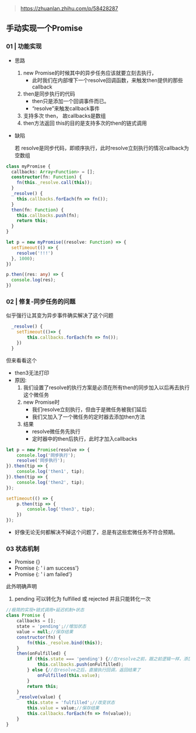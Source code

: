 > https://zhuanlan.zhihu.com/p/58428287

## 手动实现一个Promise



### 01 | 功能实现

- 思路

  1. new Promise的时候其中的异步任务应该就要立刻去执行，
     - 此时我们在内部埋下一个resolve回调函数，来触发then提供的那些callback
  2. then是同步执行的代码
     - then只是添加一个回调事件而已。
     -  “resolve”来触发callback事件
  3. 支持多次 then， 故callbacks是数组
  4. then方法返回 this的目的是支持多次的then的链式调用

- 缺陷

  若 resolve是同步代码，即顺序执行，此时resolve立刻执行的情况callback为空数组

```ts
class myPromise {
  callbacks: Array<Function> = [];
  constructor(fn: Function) {
    fn(this._resolve.call(this));
  }
  _resolve() {
    this.callbacks.forEach(fn => fn());
  }
  then(fn: Function) {
    this.callbacks.push(fn);
    return this;
  }
}

let p = new myPromise((resolve: Function) => {
  setTimeout(() => {
    resolve('!!!')
  }, 1000);
})

p.then((res: any) => {
  console.log(res);
})
```

### 02 | 修复-同步任务的问题

似乎强行让其变为异步事件确实解决了这个问题

```js
  _resolve() {
    setTimeout(()=> {
        this.callbacks.forEach(fn => fn());
    })
  }
```

但来看看这个

- then3无法打印
- 原因:
  1. 我们设置了resolve的执行方案是必须在所有then的同步加入以后再去执行这个微任务
  2. new Promise时
     - 我们resolve立刻执行，但由于是微任务被我们延后
     - 我们又加入了一个微任务的定时器去添加then方法
  3. 结果
     - resolve微任务先执行
     - 定时器中的then后执行，此时才加入callbacks

```js
let p = new Promise(resolve => {
    console.log('同步执行');
    resolve('同步执行');
}).then(tip => {
    console.log('then1', tip);
}).then(tip => {
    console.log('then2', tip);
});

setTimeout(() => {
    p.then(tip => {
        console.log('then3', tip);
    })
});
```

- 好像无论无何都解决不掉这个问题了，总是有这些宏微任务不符合预期。

### 03 状态机制

- Promise {<pending>}
- Promise {<fulfilled>: ' i am success'}
- Promise {<rejected>: ' i am failed'}

此外明确声明

1. pending 可以转化为 fulfilled 或 rejected 并且只能转化一次

````js
//极简的实现+链式调用+延迟机制+状态
class Promise {
    callbacks = [];
    state = 'pending';//增加状态
    value = null;//保存结果
    constructor(fn) {
        fn(this._resolve.bind(this));
    }
    then(onFulfilled) {
        if (this.state === 'pending') {//在resolve之前，跟之前逻辑一样，添加到callbacks中
            this.callbacks.push(onFulfilled);
        } else {//在resolve之后，直接执行回调，返回结果了
            onFulfilled(this.value);
        }
        return this;
    }
    _resolve(value) {
        this.state = 'fulfilled';//改变状态
        this.value = value;//保存结果
        this.callbacks.forEach(fn => fn(value));
    }
}
````


